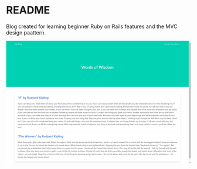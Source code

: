 # README

Blog created for learning beginner Ruby on Rails features and the MVC design paattern.

![alt text](screenshots/rails-blog.png "Main Blog Page")
